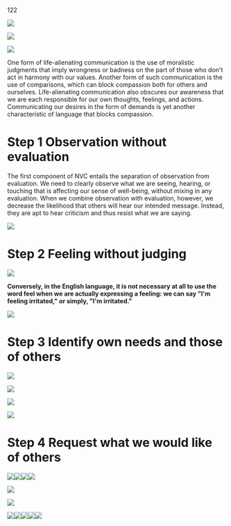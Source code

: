 122

![](C:\scripts\dirkswiki\docs\Personal_Development\media_Non_violent_communications/media/image1.png)

![](C:\scripts\dirkswiki\docs\Personal_Development\media_Non_violent_communications/media/image2.png)

![](C:\scripts\dirkswiki\docs\Personal_Development\media_Non_violent_communications/media/image3.png)

One form of life-alienating communication is the use of moralistic
judgments that imply wrongness or badness on the part of those who don't
act in harmony with our values. Another form of such communication is
the use of comparisons, which can block compassion both for others and
ourselves. Life-alienating communication also obscures our awareness
that we are each responsible for our own thoughts, feelings, and
actions. Communicating our desires in the form of demands is yet another
characteristic of language that blocks compassion.

Step 1 Observation without evaluation
=====================================

The first component of NVC entails the separation of observation from
evaluation. We need to clearly observe what we are seeing, hearing, or
touching that is affecting our sense of well-being, without mixing in
any evaluation. When we combine observation with evaluation, however, we
decrease the likelihood that others will hear our intended message.
Instead, they are apt to hear criticism and thus resist what we are
saying.

![](C:\scripts\dirkswiki\docs\Personal_Development\media_Non_violent_communications/media/image4.png)

Step 2 Feeling without judging
==============================

![](C:\scripts\dirkswiki\docs\Personal_Development\media_Non_violent_communications/media/image5.png)

**Conversely, in the English language, it is not necessary at all to use
the word feel when we are actually expressing a feeling: we can say "I'm
feeling irritated," or simply, "I'm irritated."**

![](C:\scripts\dirkswiki\docs\Personal_Development\media_Non_violent_communications/media/image6.png)

Step 3 Identify own needs and those of others
=============================================

![](C:\scripts\dirkswiki\docs\Personal_Development\media_Non_violent_communications/media/image7.png)

![](C:\scripts\dirkswiki\docs\Personal_Development\media_Non_violent_communications/media/image8.png)

![](C:\scripts\dirkswiki\docs\Personal_Development\media_Non_violent_communications/media/image9.png)

![](C:\scripts\dirkswiki\docs\Personal_Development\media_Non_violent_communications/media/image10.png)

Step 4 Request what we would like of others
===========================================

![](C:\scripts\dirkswiki\docs\Personal_Development\media_Non_violent_communications/media/image11.png)![](C:\scripts\dirkswiki\docs\Personal_Development\media_Non_violent_communications/media/image12.png)![](C:\scripts\dirkswiki\docs\Personal_Development\media_Non_violent_communications/media/image13.png)![](C:\scripts\dirkswiki\docs\Personal_Development\media_Non_violent_communications/media/image14.png)

![](C:\scripts\dirkswiki\docs\Personal_Development\media_Non_violent_communications/media/image15.png)

![](C:\scripts\dirkswiki\docs\Personal_Development\media_Non_violent_communications/media/image16.png)

![](C:\scripts\dirkswiki\docs\Personal_Development\media_Non_violent_communications/media/image17.png)![](C:\scripts\dirkswiki\docs\Personal_Development\media_Non_violent_communications/media/image18.png)![](C:\scripts\dirkswiki\docs\Personal_Development\media_Non_violent_communications/media/image19.png)![](C:\scripts\dirkswiki\docs\Personal_Development\media_Non_violent_communications/media/image20.png)![](C:\scripts\dirkswiki\docs\Personal_Development\media_Non_violent_communications/media/image21.png)
